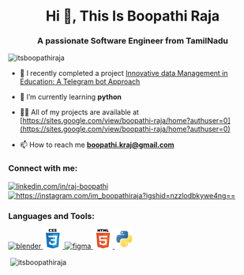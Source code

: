<h1 align="center">Hi 👋, This Is Boopathi Raja</h1>
<h3 align="center">A passionate Software Engineer from TamilNadu</h3>

<p align="left"> <img src="https://komarev.com/ghpvc/?username=itsboopathiraja&label=Profile%20views&color=0e75b6&style=flat" alt="itsboopathiraja" /> </p>

- 🔭 I recently completed a project [Innovative data Management in Education: A Telegram bot Approach](https://drive.google.com/drive/folders/1sGXVSfcDs1nDtPxzrT8aTHlwYE6aDQ2L?usp=sharing)

- 🌱 I’m currently learning **python**

- 👨‍💻 All of my projects are available at [https://sites.google.com/view/boopathi-raja/home?authuser=0](https://sites.google.com/view/boopathi-raja/home?authuser=0)

- 📫 How to reach me **boopathi.kraj@gmail.com**

<h3 align="left">Connect with me:</h3>
<p align="left">
<a href="https://linkedin.com/in/linkedin.com/in/raj-boopathi" target="blank"><img align="center" src="https://raw.githubusercontent.com/rahuldkjain/github-profile-readme-generator/master/src/images/icons/Social/linked-in-alt.svg" alt="linkedin.com/in/raj-boopathi" height="30" width="40" /></a>
<a href="https://instagram.com/https://instagram.com/im_boopathiraja?igshid=nzzlodbkywe4ng==" target="blank"><img align="center" src="https://raw.githubusercontent.com/rahuldkjain/github-profile-readme-generator/master/src/images/icons/Social/instagram.svg" alt="https://instagram.com/im_boopathiraja?igshid=nzzlodbkywe4ng==" height="30" width="40" /></a>
</p>

<h3 align="left">Languages and Tools:</h3>
<p align="left"> <a href="https://www.blender.org/" target="_blank" rel="noreferrer"> <img src="https://download.blender.org/branding/community/blender_community_badge_white.svg" alt="blender" width="40" height="40"/> </a> <a href="https://www.w3schools.com/css/" target="_blank" rel="noreferrer"> <img src="https://raw.githubusercontent.com/devicons/devicon/master/icons/css3/css3-original-wordmark.svg" alt="css3" width="40" height="40"/> </a> <a href="https://www.figma.com/" target="_blank" rel="noreferrer"> <img src="https://www.vectorlogo.zone/logos/figma/figma-icon.svg" alt="figma" width="40" height="40"/> </a> <a href="https://www.w3.org/html/" target="_blank" rel="noreferrer"> <img src="https://raw.githubusercontent.com/devicons/devicon/master/icons/html5/html5-original-wordmark.svg" alt="html5" width="40" height="40"/> </a> <a href="https://www.python.org" target="_blank" rel="noreferrer"> <img src="https://raw.githubusercontent.com/devicons/devicon/master/icons/python/python-original.svg" alt="python" width="40" height="40"/> </a> </p>

<p>&nbsp;<img align="center" src="https://github-readme-stats.vercel.app/api?username=itsboopathiraja&show_icons=true&locale=en" alt="itsboopathiraja" /></p>
